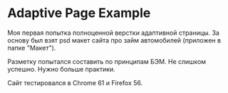 # Adaptive Page Example

Моя первая попытка полноценной верстки адаптивной страницы. За основу был взят psd макет сайта про займ автомобилей (приложен в папке "Макет").

Разметку попытался составить по принципам БЭМ. Не слишком успешно. Нужно больше практики.

Сайт тестировался в Chrome 61 и Firefox 56.
